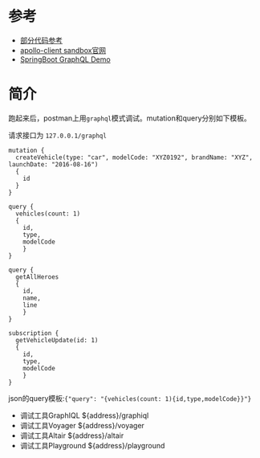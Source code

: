 # 参考
- [部分代码参考](https://github.com/gaohanghang/springboot-graphql)
- [apollo-client sandbox官网](https://apollo-fullstack-tutorial.herokuapp.com/graphql)
- [SpringBoot GraphQL Demo](https://github.com/Loading-Life/spring-graphql-demo)

# 简介
跑起来后，postman上用`graphql`模式调试。mutation和query分别如下模板。

请求接口为 `127.0.0.1/graphql`

```
mutation {
  createVehicle(type: "car", modelCode: "XYZ0192", brandName: "XYZ", launchDate: "2016-08-16") 
  {
    id
  }
}
```

```
query {
  vehicles(count: 1) 
  {
    id, 
    type, 
    modelCode
	}
}

query {
  getAllHeroes
  {
    id, 
    name, 
    line
	}
}
```

```
subscription {
  getVehicleUpdate(id: 1) 
  {
    id, 
    type, 
    modelCode
	}
}
```

json的query模板:`{"query": "{vehicles(count: 1){id,type,modelCode}}"}`

- 调试工具GraphIQL ${address}/graphiql
- 调试工具Voyager ${address}/voyager
- 调试工具Altair ${address}/altair
- 调试工具Playground ${address}/playground
